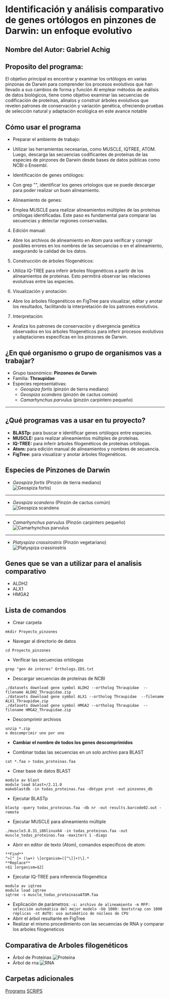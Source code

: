 # Identificación y análisis comparativo de genes ortólogos en pinzones de Darwin: un enfoque evolutivo
## Nombre del Autor: Gabriel Achig
## Proposito del programa:
El objetivo principal es encontrar y examinar los ortólogos en varias pinzonas de Darwin para comprender los procesos evolutivos que han llevado a sus cambios de forma y función Al emplear métodos de análisis de datos biológicos, tiene como objetivo examinar las secuencias de codificación de proteínas, alinalos y construir árboles evolutivos que revelen patrones de conservación y variación genética, ofreciendo pruebas de selección natural y adaptación ecológica en este avance notable

## Cómo usar el programa

* Preparar el ambiente de trabajo:
- Utilizar las herramientas necesarias, como MUSCLE, IQTREE, ATOM. Luego, descarga las secuencias codificantes de proteínas de las especies de pinzones de Darwin desde bases de datos públicas como NCBI o Ensembl.

* Identificación de genes ortólogos:

- Con grep "", identificar los genes ortologos que se puede descargar para poder realizar un buen alineamiento.

* Alineamiento de genes:
- Emplea MUSCLE para realizar alineamientos múltiples de las proteínas ortólogas identificadas. Este paso es fundamental para comparar las secuencias y detectar regiones conservadas.

4. Edición manual:
- Abre los archivos de alineamiento en Atom para verificar y corregir posibles errores en los nombres de las secuencias o en el alineamiento, asegurando la calidad de los datos.

5. Construcción de árboles filogenéticos:
- Utiliza IQ-TREE para inferir árboles filogenéticos a partir de los alineamientos de proteínas. Esto permitirá observar las relaciones evolutivas entre las especies.

6. Visualización y anotación:
- Abre los árboles filogenéticos en FigTree para visualizar, editar y anotar los resultados, facilitando la interpretación de los patrones evolutivos.

7. Interpretación:
- Analiza los patrones de conservación y divergencia genética observados en los árboles filogenéticos para inferir procesos evolutivos y adaptaciones específicas en los pinzones de Darwin.

## ¿En qué organismo o grupo de organismos vas a trabajar?
- Grupo taxonómico: **Pinzones de Darwin**
- Familia: **Thraupidae**
- Especies representativas:
  - *Geospiza fortis* (pinzón de tierra mediano)
  - *Geospiza scandens* (pinzón de cactus común)
  - *Camarhynchus parvulus* (pinzón carpintero pequeño)

---

## ¿Qué programas vas a usar en tu proyecto?

- **BLASTp:** para buscar e identificar genes ortólogos entre especies.
- **MUSCLE:** para realizar alineamientos múltiples de proteínas.
- **IQ-TREE:** para inferir árboles filogenéticos de proteínas ortólogas.
- **Atom:** para edición manual de alineamientos y nombres de secuencia.
- **FigTree:** para visualizar y anotar árboles filogenéticos.

## Especies de Pinzones de Darwin

* *Geospiza fortis* (Pinzón de tierra mediano)  
![Geospiza fortis](https://datazone.darwinfoundation.org/images/checklist/Medium_ground_finch.jpg))

---

* *Geospiza scandens* (Pinzón de cactus común)  
![Geospiza scandens](https://live.staticflickr.com/5569/14526971708_a05780c112_b.jpg)

---

* *Camarhynchus parvulus* (Pinzón carpintero pequeño)  
![Camarhynchus parvulus](https://multimedia20stg.blob.core.windows.net/especies/01_Camarhynchus%20parvulus.jpg)

---

* *Platyspiza crassirostris* (Pinzón vegetariano)  
![Platyspiza crassirostris](https://datazone.darwinfoundation.org/images/checklist/_mg_9066.jpg)

## Genes que se van a utilizar para el analisis comparativo 
- ALDH2
- ALX1
- HMGA2

## Lista de comandos

* Crear carpeta
```
mkdir Proyecto_pinzones
```
* Navegar al directorio de datos
```
cd Proyecto_pinzones
```
* Verificar las secuencias ortólogas
```
grep "gen de interes" Orthologs.IDS.txt
```
* Descargar secuencias de proteínas de NCBI
```
./datasets download gene symbol ALDH2 --ortholog Thraupidae  --filename ALDH2_Thraupidae.zip
./datasets download gene symbol ALX1 --ortholog Thraupidae  --filename ALX1_Thraupidae.zip
./datasets download gene symbol HMGA2 --ortholog Thraupidae  --filename HMGA2_Thraupidae.zip
``` 

* Descomprimir archivos
```
unzip *.zip 
o descomprimir uno por uno
```
* **Cambiar el nombre de todos los genes descomprimidos**

* Combinar todas las secuencias en un solo archivo para BLAST
```
cat *.faa > todas_proteinas.faa
```
* Crear base de datos BLAST
```
module av blast
module load blast+/2.11.0
makeblastdb -in todas_proteinas.faa -dbtype prot -out pinzones_db
```
* Ejecutar BLASTp
```
blastp -query todas_proteinas.faa -db nr -out results.barcode02.out -remote
```
* Ejecutar MUSCLE para alineamiento múltiple
```
./muscle3.8.31_i86linux64 -in todas_proteinas.faa -out muscle_todas_proteinas.faa -maxiters 1 -diags
```
* Abrir en editor de texto (Atom), comandos especificos de atom:
```
**Find**
^>[^ ]+ (\w+) \[organism=([^\]]+)\].*
**Replace**
>$1 [organism=$2]
```
* Ejecutar IQ-TREE para inferencia filogenética
```
module av iqtree
module load iqtree
iqtree -s muscle_todas_proteinasaATOM.faa
```
* Explicación de parámetros:
``
-s: archivo de alineamiento
-m MFP: selección automática del mejor modelo
-bb 1000: bootstrap con 1000 réplicas
-nt AUTO: uso automático de núcleos de CPU
``
* Abrir el árbol resultante en FigTree
* Realizar el mismo procedimiento con las secuencias de RNA y comparar los arboles filogeneticos

## Comparativa de Arboles filogenéticos
* Árbol de Proteínas
![Proteina](https://github.com/GabrielUwU07/Pinzones_filogen-a-/blob/main/ArbolProteinas.jpg)
* Árbol de rna
![RNA](https://github.com/GabrielUwU07/Pinzones_filogen-a-/blob/main/Arbolrna.jpg.png)

## Carpetas adicionales
[Programs](https://github.com/GabrielUwU07/Programs.git)
[SCRIPS](https://github.com/GabrielUwU07/SCRIPS.git)
